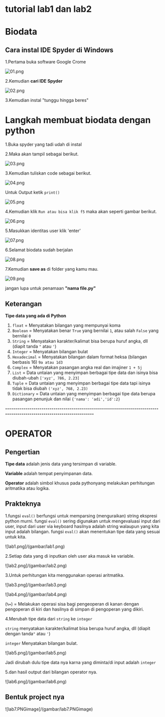 # tutorial lab1 dan lab2


# Biodata

  ## Cara instal IDE Spyder di Windows
 
1.Pertama buka software Google Crome  

 ![01.png](/gambar/01.png)

2.Kemudian **cari IDE Spyder**

 ![02.png](/gambar/02.png)

3.Kemudian instal "tunggu hingga beres"
 
  # Langkah membuat biodata dengan python

   1.Buka spyder yang tadi udah di instal
   
   2.Maka akan tampil sebagai berikut.

 ![03.png](/gambar/03.png)

 3.Kemudian tuliskan code sebagai berikut.

 ![04.png](/gambar/04.png)

 Untuk Output ketik `print()`

 ![05.png](/gambar/05.png)

 4.Kemudian klik `Run atau bisa klik f5` maka akan seperti gambar berikut.

 ![06.png](/gambar/06.png)
 
 5.Masukkan identitas user klik 'enter'

 ![07.png](/gambar/07.png)

 6.Selamat biodata sudah berjalan

 ![08.png](/gambar/08.png)

 7.Kemudian **save as** di folder yang kamu mau.

 ![09.png](/gambar/09.png)

 jangan lupa untuk penamaan **"nama file.py"**

## Keterangan

  **Tipe data yang ada di Python**

1. `float` = Menyatakan bilangan yang mempunyai koma
2. `Boolean` = Menyatakan benar `True` yang bernilai `1`, atau salah `False` yang bernilai `0`
3. `String` = Menyatakan karakter/kalimat bisa berupa huruf angka, dll (diapit tanda `"` atau `'`)
4. `Integer` = Menyatakan bilangan bulat
5. `Hexadecimal` = Menyatakan bilangan dalam format heksa (bilangan berbasis 16) `9a atau 1d3`
6. `Complex` = Menyatakan pasangan angka real dan imajiner `1 + 5j`
7. `List` = Data untaian yang menyimpan berbagai tipe data dan isinya bisa diubah-ubah `['xyz', 786, 2.23]`
8. `Tuple` = Data untaian yang menyimpan berbagai tipe data tapi isinya tidak bisa diubah `('xyz', 768, 2.23)`
9. `Dictionary` = Data untaian yang menyimpan berbagai tipe data berupa pasangan penunjuk dan nilai `{'nama': 'adi','id':2}`

**------------------------------------------------------------------------------------------------------------------------**

# OPERATOR

## Pengertian

**Tipe data** adalah jenis data yang tersimpan di variable.
  
**Variable** adalah tempat penyimpanan data.

**Operator** adalah simbol khusus pada pythonyang melakukan perhitungan aritmatika atau logika.

## Prakteknya

1.fungsi `eval()` berfungsi untuk memparsing (menguraikan) string ekspresi python murni.
  fungsi `eval()` sering digunakan untuk mengevaluasi input dari user, input dari user via keyboard hasilnya adalah string walaupun yang kita input adalah bilangan. fungsi `eval()` akan menentukan tipe data yang sesuai untuk kita.

 ![lab1.png]/(gambar/lab1.png)

2.Setiap data yang di inputkan oleh user aka masuk ke variable.

 ![lab2.png]/(gambar/lab2.png)

3.Untuk perhitungan kita menggunakan operasi aritmatika.
   
 ![lab3.png]/(gambar/lab3.png)

 ![lab4.png]/(gambar/lab4.png)

 (`%=`) = Melakukan operasi sisa bagi pengeoperan di kanan dengan pengoperan di kiri dan hasilnya di simpan di pengoperan yang dikiri.

4.Merubah tipe data dari `string` ke `integer`
  
  `string` menyatakan karakter/kalimat bisa berupa huruf angka, dll (diapit dengan tanda`"` atau `'`)

  `integer` Menyatakan bilangan bulat.

 ![lab5.png]/(gambar/lab5.png)

  Jadi dirubah dulu tipe data nya karna yang diminta/di input adalah `integer`

5.dan hasil output dari bilangan operator nya.

 ![lab6.png]/(gambar/lab6.png)

## Bentuk project nya
 
 ![lab7.PNGimage]/(gambar/lab7.PNGimage)
